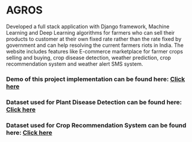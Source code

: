 # AGROS

Developed a full stack application with Django framework, Machine Learning and Deep Learning algorithms for farmers who can sell their products to customer at their own fixed rate rather than the rate fixed by government and can help resolving the current farmers riots in India. The website includes features like E-commerce marketplace for farmer crops selling and buying, crop disease detection, weather prediction, crop recommendation system and weather alert SMS system.

### Demo of this project implementation can be found here: [Click here](https://drive.google.com/file/d/1fGLB8bDlhQ6cVZ-CJ3TF-q8fXzeU8i-q/view?usp=sharing) 
### Dataset used for Plant Disease Detection can be found here: [Click here](https://github.com/spMohanty/PlantVillage-Dataset/tree/master/raw/color) 
### Dataset used for Crop Recommendation System can be found here: [Click here](https://drive.google.com/drive/folders/1Lwi0M1YH5mJSBaz7GhaFv6LWzrrg1-kY?usp=sharing) 
